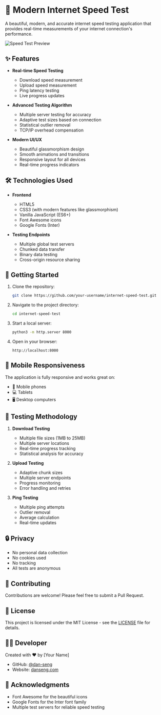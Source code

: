 # 🚀 Modern Internet Speed Test

A beautiful, modern, and accurate internet speed testing application that provides real-time measurements of your internet connection's performance.

![Speed Test Preview](https://dan-seng.github.io/InternetSpeedTest/)

## ✨ Features

- **Real-time Speed Testing**
  - Download speed measurement
  - Upload speed measurement
  - Ping latency testing
  - Live progress updates

- **Advanced Testing Algorithm**
  - Multiple server testing for accuracy
  - Adaptive test sizes based on connection
  - Statistical outlier removal
  - TCP/IP overhead compensation

- **Modern UI/UX**
  - Beautiful glassmorphism design
  - Smooth animations and transitions
  - Responsive layout for all devices
  - Real-time progress indicators

## 🛠️ Technologies Used

- **Frontend**
  - HTML5
  - CSS3 (with modern features like glassmorphism)
  - Vanilla JavaScript (ES6+)
  - Font Awesome icons
  - Google Fonts (Inter)

- **Testing Endpoints**
  - Multiple global test servers
  - Chunked data transfer
  - Binary data testing
  - Cross-origin resource sharing

## 🚀 Getting Started

1. Clone the repository:
   ```bash
   git clone https://github.com/your-username/internet-speed-test.git
   ```

2. Navigate to the project directory:
   ```bash
   cd internet-speed-test
   ```

3. Start a local server:
   ```bash
   python3 -m http.server 8000
   ```

4. Open in your browser:
   ```
   http://localhost:8000
   ```

## 📱 Mobile Responsiveness

The application is fully responsive and works great on:
- 📱 Mobile phones
- 💻 Tablets
- 🖥️ Desktop computers

## 🧪 Testing Methodology

1. **Download Testing**
   - Multiple file sizes (1MB to 25MB)
   - Multiple server locations
   - Real-time progress tracking
   - Statistical analysis for accuracy

2. **Upload Testing**
   - Adaptive chunk sizes
   - Multiple server endpoints
   - Progress monitoring
   - Error handling and retries

3. **Ping Testing**
   - Multiple ping attempts
   - Outlier removal
   - Average calculation
   - Real-time updates

## 🔒 Privacy

- No personal data collection
- No cookies used
- No tracking
- All tests are anonymous

## 🤝 Contributing

Contributions are welcome! Please feel free to submit a Pull Request.

## 📄 License

This project is licensed under the MIT License - see the [LICENSE](LICENSE) file for details.

## 👨‍💻 Developer

Created with ❤️ by [Your Name]
- GitHub: [@dan-seng](https://github.com/dan-seng)
- Website: [danseng.com](https://dan-seng.github.io/Portfolio)

## 🙏 Acknowledgments

- Font Awesome for the beautiful icons
- Google Fonts for the Inter font family
- Multiple test servers for reliable speed testing
